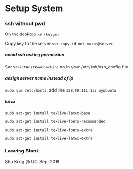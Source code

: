 # Setup System



### ssh without pwd
On the desktop ```ssh-keygen```

Copy key to the server ```ssh-copy-id not-marco@server```

##### avoid ssh asking permission
Set ```StrictHostKeyChecking``` no in your /etc/ssh/ssh_config file


##### assign server name instead of ip
```sudo vim /etc/hosts```, add line ```128.90.111.135 myubuntu```


##### latex
```sudo apt-get install texlive-latex-base```

```sudo apt-get install texlive-fonts-recommended```

```sudo apt-get install texlive-fonts-extra```

```sudo apt-get install texlive-latex-extra```



### Leaving Blank

Shu Kong @ UCI
Sep. 2018

